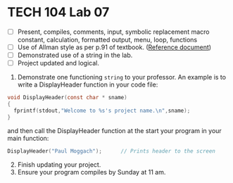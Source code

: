 # TECH 104 Lab 07
- [ ] Present, compiles, comments, input, symbolic replacement macro constant, calculation, formatted output, menu, loop, functions   
- [ ] Use of Allman style as per p.91 of textbook. ([Reference document](https://humberital-my.sharepoint.com/:w:/g/personal/mdrk0011_humber_ca/Ee6iBqaMJXtFih6kvjZc_7wBI6vaY4SiIN5vI1bv3Pgc0A?e=u313bQ))   
- [ ] Demonstrated use of a string in the lab.
- [ ] Project updated and logical.

1.  Demonstrate one functioning ```string``` to your professor.
An example is to write a DisplayHeader function in your code file:
```c
void DisplayHeader(const char * sname) 
{ 
  fprintf(stdout,"Welcome to %s's project name.\n",sname); 
} 
```
and then call the DisplayHeader function at the start your program in your main function:
```c
DisplayHeader("Paul Moggach");		// Prints header to the screen
```
2.  Finish updating your project.
3.  Ensure your program compiles by Sunday at 11 am.
